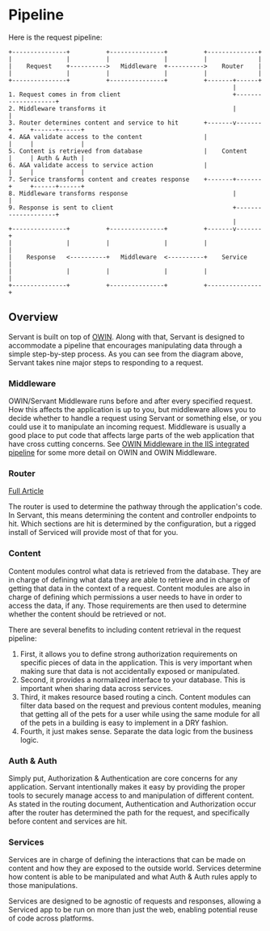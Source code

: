 # Pipeline

Here is the request pipeline:

    +---------------+          +---------------+          +--------------+                     
    |               |          |               |          |              |                     
    |    Request    +---------->   Middleware  +---------->    Router    |                     
    |               |          |               |          |              |                     
    +---------------+          +---------------+          +-------+------+                     
                                                                  |                            
    1. Request comes in from client                               +--------------------+       
    2. Middleware transforms it                                   |                    |       
    3. Router determines content and service to hit       +-------v-------+     +------+------+
    4. A&A validate access to the content                 |               |     |             |
    5. Content is retrieved from database                 |    Content    |     | Auth & Auth |
    6. A&A validate access to service action              |               |     |             |
    7. Service transforms content and creates response    +-------+-------+     +------+------+
    8. Middleware transforms response                             |                    |       
    9. Response is sent to client                                 +--------------------+       
                                                                  |                            
    +---------------+          +---------------+          +-------v-------+                    
    |               |          |               |          |               |                    
    |    Response   <----------+   Middleware  <----------+    Service    |                    
    |               |          |               |          |               |                    
    +---------------+          +---------------+          +---------------+                    


## Overview

Servant is built on top of [OWIN](http://owin.org/). Along with that, Servant is designed to accommodate a pipeline that encourages manipulating data through a simple step-by-step process. As you can see from the diagram above, Servant takes nine major steps to responding to a request.

### Middleware

OWIN/Servant Middleware runs before and after every specified request. How this affects the application is up to you, but middleware allows you to decide whether to handle a request using Servant or something else, or you could use it to manipulate an incoming request. Middleware is usually a good place to put code that affects large parts of the web application that have cross cutting concerns. See [OWIN Middleware in the IIS integrated pipeline](http://www.asp.net/aspnet/overview/owin-and-katana/owin-middleware-in-the-iis-integrated-pipeline) for some more detail on OWIN and OWIN Middleware.

### Router

[Full Article](./routing.md)

The router is used to determine the pathway through the application's code. In Servant, this means determining the content and controller endpoints to hit. Which sections are hit is determined by the configuration, but a rigged install of Serviced will provide most of that for you.

### Content

Content modules control what data is retrieved from the database. They are in charge of defining what data they are able to retrieve and in charge of getting that data in the context of a request. Content modules are also in charge of defining which permissions a user needs to have in order to access the data, if any. Those requirements are then used to determine whether the content should be retrieved or not.

There are several benefits to including content retrieval in the request pipeline:

1. First, it allows you to define strong authorization requirements on specific pieces of data in the application. This is very important when making sure that data is not accidentally exposed or manipulated.
2. Second, it provides a normalized interface to your database. This is important when sharing data across services.
3. Third, it makes resource based routing a cinch. Content modules can filter data based on the request and previous content modules, meaning that getting all of the pets for a user while using the same module for all of the pets in a building is easy to implement in a DRY fashion.
4. Fourth, it just makes sense. Separate the data logic from the business logic.

### Auth & Auth

Simply put, Authorization & Authentication are core concerns for any application. Servant intentionally makes it easy by providing the proper tools to securely manage access to and manipulation of different content. As stated in the routing document, Authentication and Authorization occur after the router has determined the path for the request, and specifically before content and services are hit.

### Services

Services are in charge of defining the interactions that can be made on content and how they are exposed to the outside world. Services determine how content is able to be manipulated and what Auth & Auth rules apply to those manipulations.

Services are designed to be agnostic of requests and responses, allowing a Serviced app to be run on more than just the web, enabling potential reuse of code across platforms.
